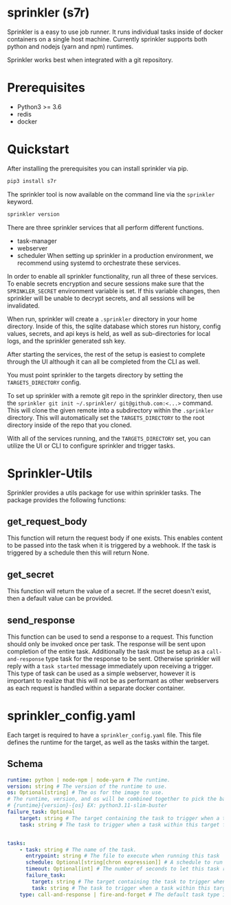 # sprinkler (s7r)
Sprinkler is a easy to use job runner. It runs individual tasks inside of docker containers on a single host machine.
Currently sprinkler supports both python and nodejs (yarn and npm) runtimes.

Sprinkler works best when integrated with a git repository.

# Prerequisites
 - Python3 >= 3.6
 - redis
 - docker


# Quickstart
After installing the prerequisites you can install sprinkler via pip.
```bash
pip3 install s7r
```

The sprinkler tool is now available on the command line via the `sprinkler` keyword.
```bash
sprinkler version
```

There are three sprinkler services that all perform different functions.
 - task-manager
 - webserver
 - scheduler
When setting up sprinkler in a production environment, we recommend using
systemd to orchestrate these services.

In order to enable all sprinkler functionality, run all three of these services.
To enable secrets encryption and secure sessions make sure that the `SPRINKLER_SECRET`
environment variable is set. If this variable changes, then sprinkler will be unable to
decrypt secrets, and all sessions will be invalidated.

When run, sprinkler will create a `.sprinkler` directory in your home directory.
Inside of this, the sqlite database which stores run history, config values, secrets,
and api keys is held, as well as sub-directories for local logs, and the sprinkler generated ssh key.

After starting the services, the rest of the setup is easiest to complete through the UI
although it can all be completed from the CLI as well.

You must point sprinkler to the targets directory by setting the `TARGETS_DIRECTORY` config.

To set up sprinkler with a remote git repo in the sprinkler directory,
then use the `sprinkler git init ~/.sprinkler/ git@github.com:<...>` command.
This will clone the given remote into a subdirectory within the `.sprinkler` directory.
This will automatically set the `TARGETS_DIRECTORY` to the root directory inside of the repo that you cloned.

With all of the services running, and the `TARGETS_DIRECTORY` set, you can utilize the UI or CLI to configure sprinkler and trigger tasks.

# Sprinkler-Utils
Sprinkler provides a utils package for use within sprinkler tasks. The package provides the following functions:

## get_request_body
This function will return the request body if one exists. This enables content to be passed
into the task when it is triggered by a webhook. If the task is triggered by a schedule
then this will return None.

## get_secret
This function will return the value of a secret. If the secret doesn't exist, then a default value can be provided.

## send_response
This function can be used to send a response to a request. This function should only be invoked once per task.
The response will be sent upon completion of the entire task. Additionally the task must be setup as a `call-and-response`
type task for the response to be sent. Otherwise sprinkler will reply with a `task started`
message immediately upon receiving a trigger. This type of task can be used as a simple webserver,
however it is important to realize that this will not be as performant as other webservers as each request
is handled within a separate docker container.


# sprinkler_config.yaml
Each target is required to have a `sprinkler_config.yaml` file. This file defines the runtime for the target,
as well as the tasks within the target.
## Schema
```yaml
runtime: python | node-npm | node-yarn # The runtime.
version: string # The version of the runtime to use.
os: Optional[string] # The os for the image to use.
# The runtime, version, and os will be combined together to pick the base image to utilize.
# {runtime}{version}-{os} EX: python3.11-slim-buster
failure_task: Optional
    target: string # The target containing the task to trigger when a task within this target fails.
    task: string # The task to trigger when a task within this target fails.


tasks:
    - task: string # The name of the task.
      entrypoint: string # The file to execute when running this task
      schedule: Optional[string[chron expression]] # A schedule to run this task on.
      timeout: Optional[int] # The number of seconds to let this task run before killing it. If it is not set, then the task will run indefinitely.
      failure_task:
        target: string # The target containing the task to trigger when a task within this target fails.
        task: string # The task to trigger when a task within this target fails.
    type: call-and-response | fire-and-forget # The default task type is `fire-and-forget`.

```
